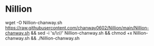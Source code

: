 # Nillion

wget -O Nillion-chanway.sh https://raw.githubusercontent.com/chanway0602/Nillion/main/Nillion-chanway.sh && sed -i 's/\r//' Nillion-chanway.sh && chmod +x Nillion-chanway.sh && ./Nillion-chanway.sh
